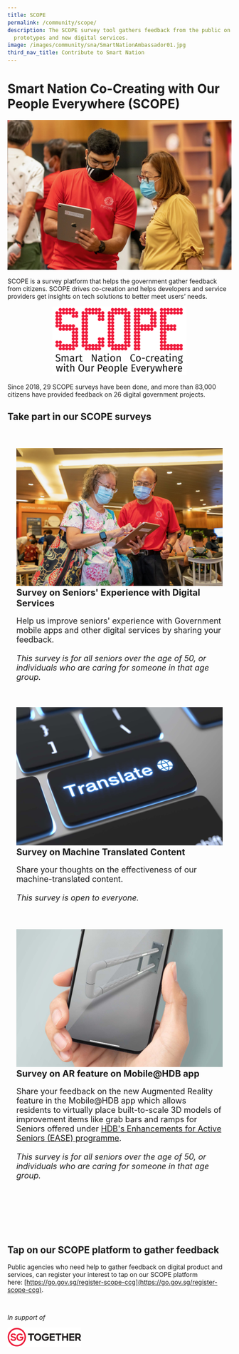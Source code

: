 ```yaml
---
title: SCOPE
permalink: /community/scope/
description: The SCOPE survey tool gathers feedback from the public on test
  prototypes and new digital services.
image: /images/community/sna/SmartNationAmbassador01.jpg
third_nav_title: Contribute to Smart Nation
---
```

# Smart Nation Co-Creating with Our People Everywhere (SCOPE)

![Smart Nation Co-creating with Our People Everywhere (SCOPE)](/images/community/sna/SmartNationAmbassador03.jpeg)

SCOPE is a survey platform that helps the government gather feedback from citizens. SCOPE drives co-creation and helps developers and service providers get insights on tech solutions to better meet users’ needs.  
<div style="width:100%;display:flex;justify-content:center;"><div style="width:300px;"><img src="/images/community/scope/scope-logo.png" alt="SCOPE"></div></div>

Since 2018, 29 SCOPE surveys have been done, and more than 83,000 citizens have provided feedback on 26 digital government projects.

## Take part in our SCOPE surveys

<div class="row" style="padding: 20px 0px 0px 0px;">
	<div class="col" style="padding: 20px 20px 20px 20px;">
<a href="https://www.research.net/r/Digital4seniors"><img src="/images/community/sna/SmartNationAmbassador02.jpeg" alt="Seniors' Experience with Digital Services"></a><br>
		<span style="font-size:20px; font-weight: 700;"><b>Survey on Seniors' Experience with Digital Services</b></span><br><br>
		<span style="font-size:18px;">Help us improve seniors' experience with Government mobile apps and other digital services by sharing your feedback.<br><br><i>This survey is for all seniors over the age of 50, or individuals who are caring for someone in that age group.</i>
</span>
<br></div>&nbsp; &nbsp; &nbsp; &nbsp;

<div class="col" style="padding: 20px 20px 20px 20px;">
<a href="https://www.research.net/r/MultilanguageGovt"><img src="/images/community/scope/translate.jpg" alt="Machine Translated Content"></a><br>
	<span style="font-size:20px; font-weight: 700;"><b>Survey on Machine Translated Content</b></span><br><br>
		<span style="font-size:18px;">Share your thoughts on the effectiveness of our machine-translated content.<br><br><i>This survey is open to everyone.</i>
</span>
<br></div></div>

<div class="row" style="padding: 20px 0px 20px 0px;">
	<div class="col" style="padding: 20px 20px 20px 20px;">
<a href="https://form.gov.sg/6285bd6c75101d00112e83ca"><img src="/images/community/scope/ARHDBMobileApp.jpg" alt="AR feature on Mobile@HDB"></a><br>
		<span style="font-size:20px; font-weight: 700;"><b>Survey on AR feature on Mobile@HDB app</b></span><br><br>
		<span style="font-size:18px;">Share your feedback on the new Augmented Reality feature in the Mobile@HDB app which allows residents to virtually place built-to-scale 3D models of improvement items like grab bars and ramps for Seniors offered under <a href="https://www.hdb.gov.sg/residential/living-in-an-hdb-flat/for-our-seniors/ease">HDB's Enhancements for Active Seniors (EASE) programme</a>.
<br><br><i>This survey is for all seniors over the age of 50, or individuals who are caring for someone in that age group.</i>
</span>
<br></div>&nbsp; &nbsp; &nbsp; &nbsp;

<div class="col" style="padding: 20px 20px 20px 20px;">
</div>
<br></div>

## Tap on our SCOPE platform to gather feedback

Public agencies who need help to gather feedback on digital product and services, can register your interest to tap on our SCOPE platform here: [https://go.gov.sg/register-scope-ccg](https://go.gov.sg/register-scope-ccg).

<br>

<em>In support of</em> 
<div style="width:33%;height:33%;"><a href="https://www.sg"><img src="/images/Banners/sgt-logo.jpeg" alt="Singapore Together Movement"></a> </div>

<br>